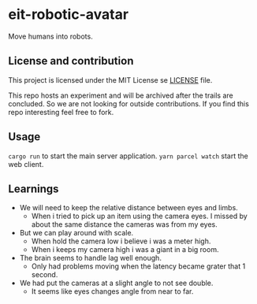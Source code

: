 # eit-robotic-avatar
Move humans into robots. 

## License and contribution
This project is licensed under the MIT License se [LICENSE](./LICENSE) file.

This repo hosts an experiment and will be archived after the trails are concluded. So we are not looking for outside contributions. If you find this repo interesting feel free to fork.

## Usage

`cargo run` to start the main server application.
`yarn parcel watch` start the web client.


## Learnings

* We will need to keep the relative distance between eyes and limbs.
    * When i tried to pick up an item using the camera eyes. I missed by about the same distance the cameras was from my eyes.
* But we can play around with scale. 
    * When hold the camera low i believe i was a meter high.
    * When i keeps my camera high i was a giant in a big room.
* The brain seems to handle lag well enough.
    * Only had problems moving when the latency became grater that 1 second.
* We had put the cameras at a slight angle to not see double.
    * It seems like eyes changes angle from near to far.
